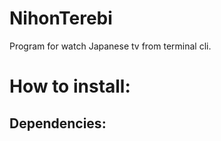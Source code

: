 # NihonTerebi 

Program for watch Japanese tv from terminal cli. 


# How to install:


## Dependencies: 


